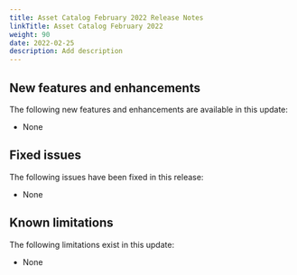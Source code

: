 ```yaml
---
title: Asset Catalog February 2022 Release Notes
linkTitle: Asset Catalog February 2022
weight: 90
date: 2022-02-25
description: Add description
---
```

## New features and enhancements

The following new features and enhancements are available in this update:

* None

## Fixed issues

The following issues have been fixed in this release:

* None

## Known limitations

The following limitations exist in this update:

* None